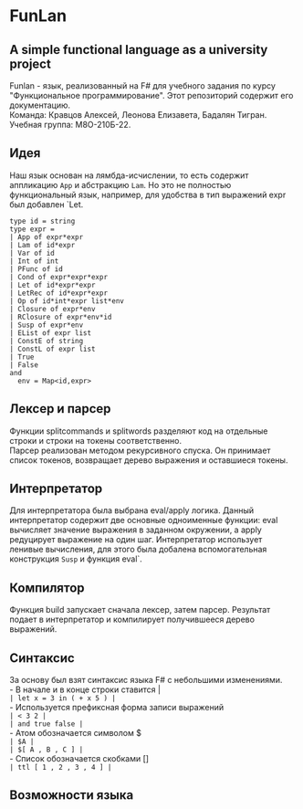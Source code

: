 # FunLan
A simple functional language as a university project
---
Funlan - язык, реализованный на F# для учебного задания по курсу "Функциональное программирование". Этот репозиторий содержит его документацию.  
Команда: Кравцов Алексей, Леонова Елизавета, Бадалян Тигран. Учебная группа: М8О-210Б-22.

## Идея
Наш язык основан на лямбда-исчислении, то есть содержит аппликацию `App` и абстракцию `Lam`. Но это не полностью функциональный язык, например, для удобства в тип выражений expr был добавлен `Let.

```F#
type id = string 
type expr = 
| App of expr*expr 
| Lam of id*expr 
| Var of id 
| Int of int 
| PFunc of id 
| Cond of expr*expr*expr 
| Let of id*expr*expr 
| LetRec of id*expr*expr 
| Op of id*int*expr list*env 
| Closure of expr*env 
| RClosure of expr*env*id 
| Susp of expr*env 
| EList of expr list 
| ConstE of string 
| ConstL of expr list 
| True 
| False 
and 
  env = Map<id,expr> 
```
## Лексер и парсер
Функции splitcommands и splitwords разделяют код на отдельные строки и строки на токены соответственно.  
Парсер реализован методом рекурсивного спуска. Он принимает список токенов, возвращает дерево выражения и оставшиеся токены.

## Интерпретатор
Для интерпретатора была выбрана eval/apply логика. Данный интерпретатор содержит две основные одноименные функции: eval вычисляет значение выражения в заданном окружении, а apply редуцирует выражение на один шаг. Интерпретатор использует ленивые вычисления, для этого была добалена вспомогательная конструкция `Susp` и функция eval`.

## Компилятор
Функция build запускает сначала лексер, затем парсер. Результат подает в интерпретатор и компилирует получившееся дерево выражений.

## Синтаксис
За основу был взят синтаксис языка F# с небольшими изменениями.  
    - В начале и в конце строки ставится |  
    `| let x = 3 in ( + x 5 ) |`  
    - Используется префиксная форма записи выражений  
    `| < 3 2 |`  
    `| and true false |`  
    - Атом обозначается символом $   
    `| $A |`  
    `| $[ A , B , C ] |`  
    - Список обозначается скобками []  
    `| ttl [ 1 , 2 , 3 , 4 ] |`

## Возможности языка
